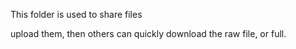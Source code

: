 This folder is used to share files

upload them, then others can quickly download the raw file, or full.
